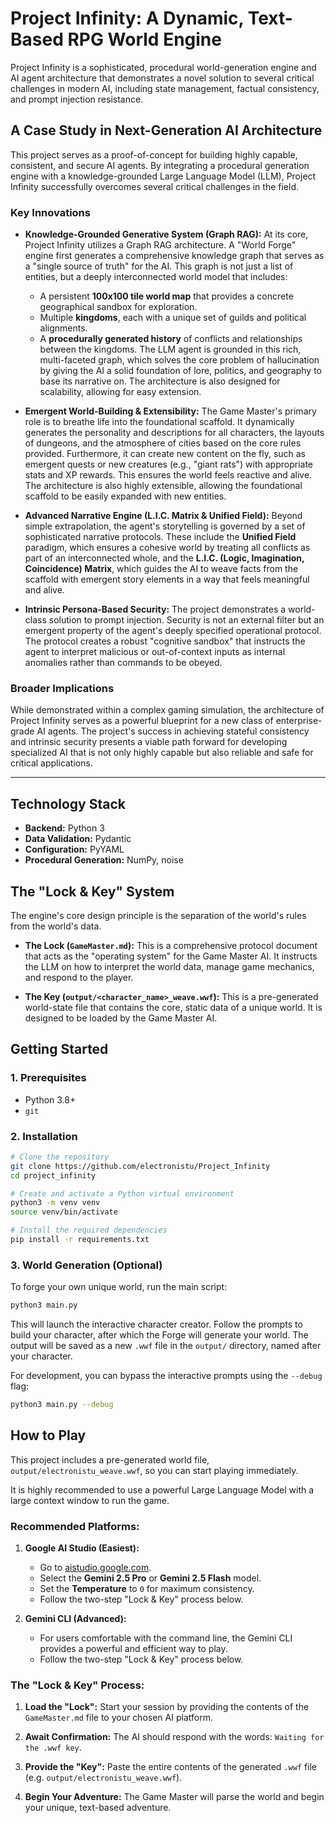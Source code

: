 # Project Infinity: A Dynamic, Text-Based RPG World Engine

Project Infinity is a sophisticated, procedural world-generation engine and AI agent architecture that demonstrates a novel solution to several critical challenges in modern AI, including state management, factual consistency, and prompt injection resistance.

## A Case Study in Next-Generation AI Architecture

This project serves as a proof-of-concept for building highly capable, consistent, and secure AI agents. By integrating a procedural generation engine with a knowledge-grounded Large Language Model (LLM), Project Infinity successfully overcomes several critical challenges in the field.

### Key Innovations

*   **Knowledge-Grounded Generative System (Graph RAG):**
    At its core, Project Infinity utilizes a Graph RAG architecture. A "World Forge" engine first generates a comprehensive knowledge graph that serves as a "single source of truth" for the AI. This graph is not just a list of entities, but a deeply interconnected world model that includes:
    *   A persistent **100x100 tile world map** that provides a concrete geographical sandbox for exploration.
    *   Multiple **kingdoms**, each with a unique set of guilds and political alignments.
    *   A **procedurally generated history** of conflicts and relationships between the kingdoms.
    The LLM agent is grounded in this rich, multi-faceted graph, which solves the core problem of hallucination by giving the AI a solid foundation of lore, politics, and geography to base its narrative on. The architecture is also designed for scalability, allowing for easy extension.

*   **Emergent World-Building & Extensibility:**
    The Game Master's primary role is to breathe life into the foundational scaffold. It dynamically generates the personality and descriptions for all characters, the layouts of dungeons, and the atmosphere of cities based on the core rules provided. Furthermore, it can create new content on the fly, such as emergent quests or new creatures (e.g., "giant rats") with appropriate stats and XP rewards. This ensures the world feels reactive and alive. The architecture is also highly extensible, allowing the foundational scaffold to be easily expanded with new entities.

*   **Advanced Narrative Engine (L.I.C. Matrix & Unified Field):**
    Beyond simple extrapolation, the agent's storytelling is governed by a set of sophisticated narrative protocols. These include the **Unified Field** paradigm, which ensures a cohesive world by treating all conflicts as part of an interconnected whole, and the **L.I.C. (Logic, Imagination, Coincidence) Matrix**, which guides the AI to weave facts from the scaffold with emergent story elements in a way that feels meaningful and alive.

*   **Intrinsic Persona-Based Security:**
    The project demonstrates a world-class solution to prompt injection. Security is not an external filter but an emergent property of the agent's deeply specified operational protocol. The protocol creates a robust "cognitive sandbox" that instructs the agent to interpret malicious or out-of-context inputs as internal anomalies rather than commands to be obeyed.

### Broader Implications

While demonstrated within a complex gaming simulation, the architecture of Project Infinity serves as a powerful blueprint for a new class of enterprise-grade AI agents. The project's success in achieving stateful consistency and intrinsic security presents a viable path forward for developing specialized AI that is not only highly capable but also reliable and safe for critical applications.

---

## Technology Stack

*   **Backend:** Python 3
*   **Data Validation:** Pydantic
*   **Configuration:** PyYAML
*   **Procedural Generation:** NumPy, noise

## The "Lock & Key" System

The engine's core design principle is the separation of the world's rules from the world's data.

*   **The Lock (`GameMaster.md`):** This is a comprehensive protocol document that acts as the "operating system" for the Game Master AI. It instructs the LLM on how to interpret the world data, manage game mechanics, and respond to the player.

*   **The Key (`output/<character_name>_weave.wwf`):** This is a pre-generated world-state file that contains the core, static data of a unique world. It is designed to be loaded by the Game Master AI.

## Getting Started

### 1. Prerequisites

*   Python 3.8+
*   `git`

### 2. Installation

```bash
# Clone the repository
git clone https://github.com/electronistu/Project_Infinity
cd project_infinity

# Create and activate a Python virtual environment
python3 -m venv venv
source venv/bin/activate

# Install the required dependencies
pip install -r requirements.txt
```

### 3. World Generation (Optional)

To forge your own unique world, run the main script:

```bash
python3 main.py
```

This will launch the interactive character creator. Follow the prompts to build your character, after which the Forge will generate your world. The output will be saved as a new `.wwf` file in the `output/` directory, named after your character.

For development, you can bypass the interactive prompts using the `--debug` flag:

```bash
python3 main.py --debug
```

## How to Play

This project includes a pre-generated world file, `output/electronistu_weave.wwf`, so you can start playing immediately.

It is highly recommended to use a powerful Large Language Model with a large context window to run the game.

### Recommended Platforms:

1.  **Google AI Studio (Easiest):**
    *   Go to [aistudio.google.com](https://aistudio.google.com).
    *   Select the **Gemini 2.5 Pro** or **Gemini 2.5 Flash** model.
    *   Set the **Temperature** to `0` for maximum consistency.
    *   Follow the two-step "Lock & Key" process below.

2.  **Gemini CLI (Advanced):**
    *   For users comfortable with the command line, the Gemini CLI provides a powerful and efficient way to play.
    *   Follow the two-step "Lock & Key" process below.

### The "Lock & Key" Process:

1.  **Load the "Lock":** Start your session by providing the contents of the `GameMaster.md` file to your chosen AI platform.

2.  **Await Confirmation:** The AI should respond with the words: `Waiting for the .wwf key`.

3.  **Provide the "Key":** Paste the entire contents of the generated `.wwf` file (e.g. `output/electronistu_weave.wwf`).

4.  **Begin Your Adventure:** The Game Master will parse the world and begin your unique, text-based adventure.
